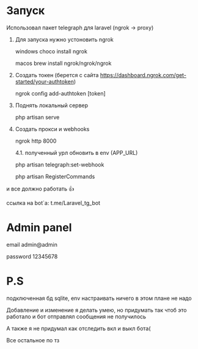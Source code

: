# Запуск

Использовал пакет telegraph для laravel (ngrok -> proxy)

1. Для запуска нужно устоновить ngrok 

    windows choco install ngrok

    macos brew install ngrok/ngrok/ngrok

2. Создать токен (берется с сайта https://dashboard.ngrok.com/get-started/your-authtoken)

    ngrok config add-authtoken [token]

3. Поднять локальный сервер

    php artisan serve

4. Создать прокси и webhooks

    ngrok http 8000

    4.1. полученный урл обновить в env (APP_URL)

    php artisan telegraph:set-webhook

    php artisan RegisterCommands

и все должно работать 👍

ссылка на bot`a: t.me/Laravel_tg_bot

# Admin panel

email admin@admin

password 12345678

# P.S 
подключенная бд sqlite, env настраивать ничего в этом плане не надо 

Добавление и изменение я делать умею, но придумать так чтоб это работало и бот отправлял сообщения не получилось

А также я не придумал как отследить вкл и выкл бота(

Все остальное по тз
